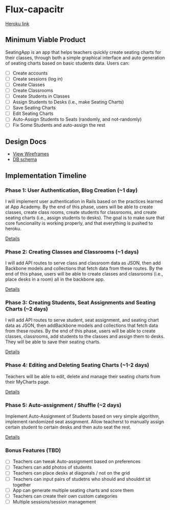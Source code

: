 # Flux-capacitr

[Heroku link][heroku]

[heroku]: //no_heroku_link_yet

## Minimum Viable Product

SeatingApp is an app that helps teachers quickly create seating charts
for their classes, through both a simple graphical interface and auto
generation of seating charts based on basic students data. Users can:

<!-- This is a Markdown checklist. Use it to keep track of your progress! -->

- [ ] Create accounts
- [ ] Create sessions (log in)
- [ ] Create Classes
- [ ] Create Classrooms
- [ ] Create Students in Classes
- [ ] Assign Students to Desks (i.e., make Seating Charts)
- [ ] Save Seating Charts
- [ ] Edit Seating Charts
- [ ] Auto-Assign Students to Seats (randomly, and not-randomly)
- [ ] Fix Some Students and auto-assign the rest

## Design Docs
* [View Wireframes][views]
* [DB schema][schema]

[views]: ./docs/views.md
[schema]: ./docs/schema.md

## Implementation Timeline

### Phase 1: User Authentication, Blog Creation (~1 day)
I will implement user authentication in Rails based on the practices learned at
App Academy. By the end of this phase, users will be able to create classes, 
create class rooms, create students for classrooms, and create seating charts
(i.e., assign students to desks). The goal is to make sure that core funcionality
is working properly, and that everything is pushed to heroku.

[Details][phase-one]

### Phase 2: Creating Classes and Classrooms (~1 days)
I will add API routes to serve class and classroom data as JSON, then add
Backbone models and collections that fetch data from these routes. By the end
of this phase, users will be able to create classes and classrooms (i.e.,
place desks in a room) all in the backbone app. 

[Details][phase-two]

### Phase 3: Creating Students, Seat Assignments and Seating Charts (~2 days)
I will add API routes to serve student, seat assignment, and seating chart
data as JSON, then addBackbone models and collections that fetch data from
these routes. By the end of this phase, users will be able to create classes,
classrooms, add students to the classes and assign them to desks. They will
be able to save their seating charts.

[Details][phase-three]

### Phase 4: Editing and Deleting Seating Charts (~1-2 days)
Teachers will be able to edit, delete and manage their seating charts from
their MyCharts page.

[Details][phase-four]

### Phase 5: Auto-assignment / Shuffle (~2 days)
Implement Auto-Assignment of Students based on very simple algorithm, implement
randomized seat assgnment. Allow teacherst to manually assign certain student
to certain desks and then auto seat the rest.

[Details][phase-five]

### Bonus Features (TBD)
- [ ] Teachers can tweak Auto-assignment based on preferences
- [ ] Teachers can add photos of students
- [ ] Teachers can place desks at diagonals / not on the grid
- [ ] Teachers can input pairs of studetns who should and shouldnt sit together
- [ ] App can generate multiple seating charts and score them
- [ ] Teachers can create their own custom categories
- [ ] Multiple sessions/session management

[phase-one]: ./docs/phases/phase1.md
[phase-two]: ./docs/phases/phase2.md
[phase-three]: ./docs/phases/phase3.md
[phase-four]: ./docs/phases/phase4.md
[phase-five]: ./docs/phases/phase5.md

